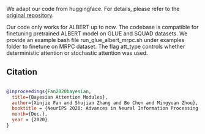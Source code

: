 
We adapt our code from huggingface. For details, please refer to the [original repository](https://github.com/huggingface/transformers).

Our code only works for ALBERT up to now. The codebase is compatible for finetuning pretrained ALBERT model on GLUE and 
SQUAD datasets. We provide an example bash file run_glue_albert_mrpc.sh under examples folder to finetune on MRPC dataset. The flag
att_type controls whether deterministic attention or stochastic attention was used. 


## Citation

```bibtex

@inproceedings{Fan2020bayesian,
  title={Bayesian Attention Modules},
  author={Xinjie Fan and Shujian Zhang and Bo Chen and Mingyuan Zhou},
  booktitle = {NeurIPS 2020: Advances in Neural Information Processing Systems},
  month={Dec.},
  year = {2020}
}
```
